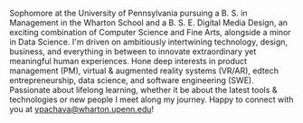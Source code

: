 Sophomore at the University of Pennsylvania pursuing a B. S. in Management in the Wharton School and a B. S. E. Digital Media Design, an exciting combination of Computer Science and Fine Arts, alongside a minor in Data Science. 
I'm driven on ambitiously intertwining technology, design, business, and everything in between to innovate extraordinary yet meaningful human experiences. 
Hone deep interests in product management (PM), virtual & augmented reality systems (VR/AR), edtech entrepreneurship, data science, and software engineering (SWE). 
Passionate about lifelong learning, whether it be about the latest tools & technologies or new people I meet along my journey. 
Happy to connect with you at vpachava@wharton.upenn.edu!
